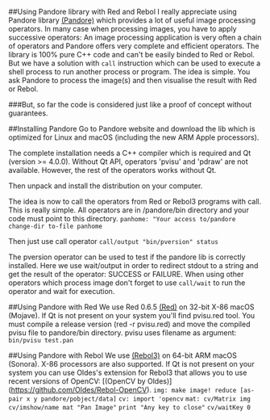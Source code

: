 ##Using Pandore library with Red and Rebol
I really appreciate using Pandore library [(Pandore)](https://clouard.users.greyc.fr/Pandore/) which provides  a lot of useful image processing operators. In many case when processing images, you have to apply successive operators: An image processing application is very often a chain of operators and Pandore offers very complete and efficient operators. The library is 100% pure C++ code  and can't be easily binded to Red or Rebol. But we have a solution with `call` instruction which can be used to execute a shell process to run another process or program.
The idea is simple. You ask Pandore to process the image(s) and then visualise the result with Red or Rebol.

###But, so far the code is considered just like a proof of concept without guarantees.

##Installing Pandore
Go to Pandore website and download the lib which is optimized for Linux and macOS (including the new ARM Apple processors). 

The complete installation needs a C++ compiler which is required and  Qt (version >= 4.0.0). Without Qt API, operators 'pvisu' and 'pdraw' are not available.  However, the rest of the operators works without Qt.

Then unpack and install the distribution on your computer.

The idea is now to call the operators from Red or Rebol3 programs with call. This is really simple. All operators are in /pandore/bin directory and your code must point to this directory.
`panhome: "Your access to/pandore`
`change-dir to-file panhome`

Then just use call operator 
`call/output "bin/pversion" status` 

The pversion operator can be used to test if the pandore lib is correctly installed. Here we use wait/output in order to redirect stdout to a string and get the result of the operator: SUCCESS or FAILURE. When using other operators which process image don't forget to use `call/wait`  to run the operator and wait for execution.

##Using Pandore with Red
We use Red 0.6.5 [(Red)](http://www.red-lang.org/p/about.html) on 32-bit X-86 macOS (Mojave). If Qt is not present on your system you'll find pvisu.red tool. You must compile a release version (red -r pvisu.red) and move the compiled pvisu file to pandore/bin directory. pvisu uses filename as argument: `bin/pvisu test.pan`


##Using Pandore with Rebol
We use  [(Rebol3)](https://github.com/Oldes/Rebol3) on 64-bit ARM macOS (Sonora). X-86 processors are also supported. If Qt is not present on your system you can use  Oldes's extension for Rebol3 that allows you to use recent versions of OpenCV: [(OpenCV by Oldes)] (https://github.com/Oldes/Rebol-OpenCV).
`img: make image! reduce [as-pair x y pandore/pobject/data]`
`cv: import 'opencv`
`mat: cv/Matrix img`
`cv/imshow/name mat "Pan Image"`
`print "Any key to close"`
`cv/waitKey 0`
